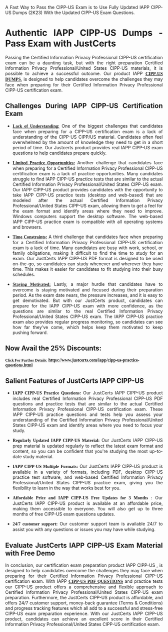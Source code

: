 <p dir="auto" style="text-align: justify;">A Fast Way to Pass the CIPP-US Exam is to Use Fully Updated IAPP CIPP-US Dumps (2K23) With the Updated CIPP-US Exam Questions.</p>

<h1 style="text-align: justify;"><strong>Authentic IAPP CIPP-US Dumps - Pass Exam with JustCerts</strong></h1>

<p style="text-align: justify;">Passing the Certified Information Privacy Professional CIPP-US certification exam can be a daunting task, but with the right preparation Certified Information Privacy Professional/United States CIPP-US materials, it is possible to achieve a successful outcome. Our product IAPP <strong><a href="https://www.justcerts.com/iapp/cipp-us-practice-questions.html"><span style="font-family:Georgia,serif;"><u>CIPP-US DUMPS</u></span></a></strong>, is designed to help candidates overcome the challenges they may face when preparing for their Certified Information Privacy Professional CIPP-US certification exam.</p>

<h2 style="text-align: justify;"><strong>Challenges During IAPP CIPP-US Certification Exam</strong></h2>

<ul>
	<li style="text-align: justify;"><u><span style="font-family:Georgia,serif;"><strong>Lack of Understanding:</strong></span></u> One of the biggest challenges that candidates face when preparing for a CIPP-US certification exam is a lack of understanding of the CIPP-US CIPP/US material. Candidates often feel overwhelmed by the amount of knowledge they need to get in a short period of time. Our Justcerts product provides real IAPP CIPP-US exam questions to help candidates prepare quickly.</li>
</ul>

<ul>
	<li style="text-align: justify;"><u><span style="font-family:Georgia,serif;"><strong>Limited Practice Opportunities:</strong></span></u> Another challenge that candidates face when preparing for a Certified Information Privacy Professional CIPP-US certification exam is a lack of practice opportunities. Many candidates struggle to find IAPP CIPP-US practice tests that are similar to the actual Certified Information Privacy Professional/United States CIPP-US exam. Our IAPP CIPP-US product provides candidates with the opportunity to take IAPP CIPP-US practice tests (desktop and web-based) that are modeled after the actual Certified Information Privacy Professional/United States CIPP-US exam, allowing them to get a feel for the exam format and identify areas where they need to improve. Windows computers support the desktop software. The web-based IAPP CIPP-US practice exam is compatible with all operating systems and browsers.</li>
</ul>

<ul>
	<li style="text-align: justify;"><u><span style="font-family:Georgia,serif;"><strong>Time Constraints:</strong></span></u> A third challenge that candidates face when preparing for a Certified Information Privacy Professional CIPP-US certification exam is a lack of time. Many candidates are busy with work, school, or family obligations, making it difficult to find the time to study for an exam. Our JustCerts IAPP CIPP-US PDF format is designed to be used on-the-go, so candidates can study whenever and wherever they have time. This makes it easier for candidates to fit studying into their busy schedules.</li>
</ul>

<ul>
	<li style="text-align: justify;"><u><span style="font-family:Georgia,serif;"><strong>Staying Motivated:</strong></span></u> Lastly, a major hurdle that candidates have to overcome is staying motivated and focused during their preparation period. As the exam date nears, the pressure increases, and it is easy to get demotivated. But with our JustCerts product, candidates can prepare for the IAPP CIPP-US exam with more confidence, as the questions are similar to the real Certified Information Privacy Professional/United States CIPP-US exam. The IAPP CIPP-US practice exam also provides regular progress monitoring, so candidates can see how far they've come, which helps keep them motivated to keep pushing forward.</li>
</ul>

<h2 style="text-align: justify;"><strong>Now Avail the 25% Discounts:</strong></h2>

<p><span style="font-size:12px;"><u><span style="font-family:Georgia,serif;"><strong>Click For Further Details:</strong></span></u></span><span style="font-size:14px;"><span style="font-family:Georgia,serif;"><strong> <a href="https://www.justcerts.com/iapp/cipp-us-practice-questions.html">https://www.justcerts.com/iapp/cipp-us-practice-questions.html</a></strong></span></span></p>

<h2 style="text-align: justify;"><strong>Salient Features of JustCerts IAPP CIPP-US</strong></h2>

<ul>
	<li style="text-align: justify;"><span style="font-family:Georgia,serif;"><strong>IAPP CIPP-US Practice Questions:</strong></span> Our JustCerts IAPP CIPP-US product includes real Certified Information Privacy Professional CIPP-US PDF questions and practice tests that are similar to the actual Certified Information Privacy Professional CIPP-US certification exam. These IAPP CIPP-US practice questions and tests help you assess your understanding of the Certified Information Privacy Professional/United States CIPP-US exam and identify areas where you need to focus your study.</li>
</ul>

<ul>
	<li style="text-align: justify;"><span style="font-family:Georgia,serif;"><strong>Regularly Updated IAPP CIPP-US Material:</strong></span> Our JustCerts IAPP CIPP-US prep material is updated regularly to reflect the latest exam format and content, so you can be confident that you're studying the most up-to-date study material.</li>
</ul>

<ul>
	<li style="text-align: justify;"><span style="font-family:Georgia,serif;"><strong>IAPP CIPP-US Multiple Formats:</strong></span> Our JustCerts IAPP CIPP-US product is available in a variety of formats, including PDF, desktop CIPP-US practice test software, and web-based Certified Information Privacy Professional/United States CIPP-US practice exam, giving you the flexibility to learn in the way that works best for you.</li>
</ul>

<ul>
	<li style="text-align: justify;"><span style="font-family:Georgia,serif;"><strong>Affordable Price and IAPP CIPP-US Free Updates for 3 Months</strong></span> : Our JustCerts IAPP CIPP-US product is available at an affordable price, making them accessible to everyone. You will also get up to three months of free CIPP-US exam questions updates.</li>
</ul>

<ul>
	<li style="text-align: justify;"><span style="font-family:Georgia,serif;"><strong>24/7 customer support:</strong></span> Our customer support team is available 24/7 to assist you with any questions or issues you may have while studying.</li>
</ul>

<h2 style="text-align: justify;"><strong>Evaluate JustCerts IAPP CIPP-US Exam Material with Free Demo</strong></h2>

<p style="text-align: justify;">In conclusion, our certification exam preparation product IAPP CIPP-US , is designed to help candidates overcome the challenges they may face when preparing for their Certified Information Privacy Professional CIPP-US certification exam. With IAPP <a href="https://www.justcerts.com/iapp/cipp-us-practice-questions.html"><u><strong><span style="font-family:Georgia,serif;">CIPP-US PDF QUESTIONS</span></strong></u></a> and practice tests our CIPP-US product offers a comprehensive and flexible approach to Certified Information Privacy Professional/United States CIPP-US exam preparation. Furthermore, the JustCerts CIPP-US product is affordable, and offers 24/7 customer support, money-back guarantee (Terms & Conditions) and progress tracking features which all add to a successful and stress-free CIPP-US exam preparation experience. With our JustCerts IAPP CIPP-US product, candidates can achieve an excellent score in their Certified Information Privacy Professional/United States CIPP-US certification exam.</p>
